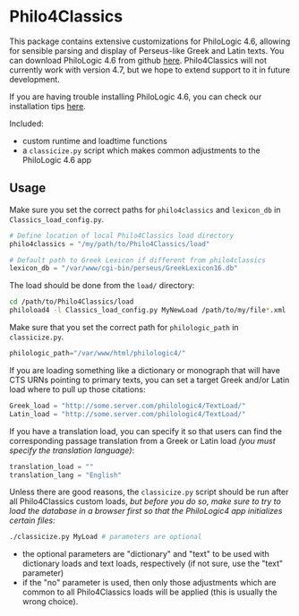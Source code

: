 # Philo4Classics

This package contains extensive customizations for PhiloLogic 4.6, allowing for sensible parsing and display of Perseus-like Greek and Latin texts.
You can download PhiloLogic 4.6 from github [here](https://github.com/ARTFL-Project/PhiloLogic4/tree/PhiloLogic-4.6). Philo4Classics will not currently work with version 4.7, but we hope to extend support to it in future development.

If you are having trouble installing PhiloLogic 4.6, you can check our installation tips [here](P46INSTALL.md).

Included:

- custom runtime and loadtime functions
- a `classicize.py` script which makes common adjustments to the PhiloLogic 4.6 app

## Usage

Make sure you set the correct paths for `philo4classics` and `lexicon_db` in `Classics_load_config.py`.

```python
# Define location of local Philo4Classics load directory
philo4classics = "/my/path/to/Philo4Classics/load"

# Default path to Greek Lexicon if different from philo4classics
lexicon_db = "/var/www/cgi-bin/perseus/GreekLexicon16.db"
```

The load should be done from the `load/` directory:

```bash
cd /path/to/Philo4Classics/load
philoload4 -l Classics_load_config.py MyNewLoad /path/to/my/file*.xml
```

Make sure that you set the correct path for `philologic_path` in `classicize.py`.

```python
philologic_path="/var/www/html/philologic4/"
```

If you are loading something like a dictionary or monograph that will have CTS URNs pointing to primary texts, you can set a target Greek and/or Latin load where to pull up those citations:

```python
Greek_load = "http://some.server.com/philologic4/TextLoad/"
Latin_load = "http://some.server.com/philologic4/TextLoad/"
```

If you have a translation load, you can specify it so that users can find the corresponding passage translation from a Greek or Latin load *(you must specify the translation language)*:

```python
translation_load = ""
translation_lang = "English"
```

Unless there are good reasons, the `classicize.py` script should be run after all Philo4Classics custom loads, *but before you do so, make sure to try to load the database in a browser first so that the PhiloLogic4 app initializes certain files:*

```bash
./classicize.py MyLoad # parameters are optional
```

- the optional parameters are "dictionary" and "text" to be used with dictionary loads and text loads, respectively (if not sure, use the "text" parameter)
- if the "no" parameter is used, then only those adjustments which are common to all Philo4Classics loads will be applied (this is usually the wrong choice).
